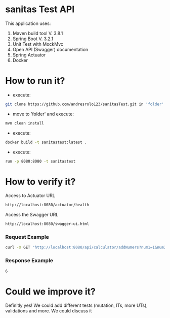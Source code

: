 # sanitas Test API
This application uses:
1. Maven build tool V. 3.8.1
2. Spring Boot V. 3.2.1
3. Unit Test with MockMvc
4. Open API (Swagger) documentation
5. Spring Actuator
6. Docker

# How to run it?

- execute: 
```bash
git clone https://github.com/andresrolo123/sanitasTest.git in 'folder'
```
- move to 'folder' and execute: 
```bash
mvn clean install
```
- execute: 
```bash
docker build -t sanitastest:latest .
```
- execute: 
```bash
run -p 8080:8080 -t sanitastest
```
# How to verify it?

Access to Actuator URL
```bash
http://localhost:8080/actuator/health
```
Access the Swagger URL
```bash
http://localhost:8080/swagger-ui.html
```
### Request Example
```bash
curl -X GET "http://localhost:8080/api/calculator/addNumers?num1=1&num2=5" -H "accept: */*"
```
### Response Example
```bash
6
```

# Could we improve it?
Definitly yes! We could add different tests (mutation, ITs, more UTs), validations and more. We could discuss it

